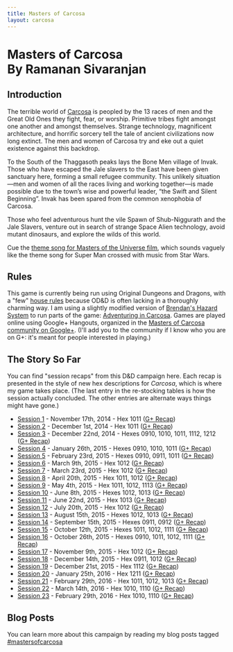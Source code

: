 ```yaml
---
title: Masters of Carcosa
layout: carcosa
---
```


# Masters of Carcosa <br> By Ramanan Sivaranjan

## Introduction
    
The terrible world of [Carcosa][] is peopled by the 13 races of men and the Great Old Ones they fight, fear, or worship. Primitive tribes fight amongst one another and amongst themselves. Strange technology, magnificent architecture, and horrific sorcery tell the tale of ancient civilizations now long extinct. The men and women of Carcosa try and eke out a quiet existence against this backdrop.

To the South of the Thaggasoth peaks lays the Bone Men village of Invak. Those who have escaped the Jale slavers to the East have been given sanctuary here, forming a small refugee community. This unlikely situation—men and women of all the races living and working together—is made possible due to the town’s wise and powerful leader, “the Swift and Silent Beginning”. Invak has been spared from the common xenophobia of Carcosa.

Those who feel adventurous hunt the vile Spawn of Shub-Niggurath and the Jale Slavers, venture out in search of strange Space Alien technology, avoid mutant dinosaurs, and explore the wilds of this world.

Cue the [theme song for Masters of the Universe film][he-man], which sounds vaguely like the theme song for Super Man crossed with music from Star Wars.

## Rules

This game is currently being run using Original Dungeons and Dragons, with a "few" [house rules][house-rules] because OD&D is often lacking in a thoroughly charming way. I am using a slightly modified version of [Brendan's Hazard System][hazard] to run parts of the game: [Adventuring in Carcosa][adventuring]. Games are played online using Google+ Hangouts, organized in the [Masters of Carcosa community on Google+][g+]. (I'll add you to the community if I know who you are on G+: it's meant for people interested in playing.)

## The Story So Far

You can find "session recaps" from this D&amp;D campaign here. Each recap is presented in the style of new hex descriptions for <em>Carcosa</em>, which is where my game takes place. (The last entry in the re-stocking tables is how the session actually concluded. The other entries are alternate ways things might have gone.)

- [Session 1][1]   - November 17th, 2014  - Hex 1011 ([G+ Recap][1G])
- [Session 2][2]   - December 1st, 2014   - Hex 1011 ([G+ Recap][2G])
- [Session 3][3]   - December 22nd, 2014  - Hexes 0910, 1010, 1011, 1112, 1212 ([G+ Recap][3G])
- [Session 4][4]   - January 26th, 2015   - Hexes 0910, 1010, 1011 ([G+ Recap][4G])
- [Session 5][5]   - February 23rd, 2015  - Hexes 0910, 0911, 1011 ([G+ Recap][5G])
- [Session 6][6]   - March 9th, 2015      - Hex 1012 ([G+ Recap][6G])
- [Session 7][7]   - March 23rd, 2015     - Hex 1012 ([G+ Recap][7G])
- [Session 8][8]   - April 20th, 2015     - Hex 1011, 1012 ([G+ Recap][8G])
- [Session 9][9]   - May 4th, 2015        - Hex 1011, 1012, 1113 ([G+ Recap][9G])
- [Session 10][10] - June 8th, 2015       - Hexes 1012, 1013 ([G+ Recap][10G])
- [Session 11][11] - June 22nd, 2015      - Hex 1013 ([G+ Recap][11G])
- [Session 12][12] - July 20th, 2015      - Hex 1012 ([G+ Recap][12G])
- [Session 13][13] - August 15th, 2015    - Hexes 1012, 1013 ([G+ Recap][13G])
- [Session 14][14] - September 15th, 2015 - Hexes 0911, 0912 ([G+ Recap][14G])
- [Session 15][15] - October 12th, 2015   - Hexes 1011, 1012, 1111 ([G+ Recap][15G])
- [Session 16][16] - October 26th, 2015   - Hexes 0910, 1011, 1012, 1111 ([G+ Recap][16G])
- [Session 17][17] - November 9th, 2015   - Hex 1012 ([G+ Recap][17G])
- [Session 18][18] - December 14th, 2015  - Hex 0911, 1012 ([G+ Recap][18G])
- [Session 19][19] - December 21st, 2015  - Hex 1112 ([G+ Recap][19G])
- [Session 20][20] - January 25th, 2016   - Hex 1211 ([G+ Recap][20G])
- [Session 21][21] - February 29th, 2016  - Hex 1011, 1012, 1013 ([G+ Recap][21G])
- [Session 22][22] - March 14th, 2016     - Hex 1010, 1110 ([G+ Recap][22G])
- [Session 23][23] - February 29th, 2016  - Hex 1010, 1110 ([G+ Recap][23G])

## Blog Posts

You can learn more about this campaign by reading my blog posts tagged [#mastersofcarcosa][]



[1]: session-1/
[1G]: https://plus.google.com/u/0/+RamananS/posts/TwcaGrqcakR
[2]: session-2/
[2G]: https://plus.google.com/u/0/+RamananS/posts/JFfgADFFM7K
[3]: session-3/
[3G]: https://plus.google.com/u/0/+RamananS/posts/WtLV3acPugA
[4]: session-4/
[4G]: https://plus.google.com/u/0/+RamananS/posts/4djg9FqAzoM
[5]: session-5/
[5G]: https://plus.google.com/u/0/+RamananS/posts/fRX3LStMoti
[6]: session-6/
[6G]: https://plus.google.com/u/0/+RamananS/posts/eVUq3WLEAn8
[7]: session-7/
[7G]: https://plus.google.com/u/0/+RamananS/posts/9QPB83gPTrq
[8]: session-8/
[8G]: https://plus.google.com/+RamananS/posts/D1UUHHPKGYS
[9]: session-9/
[9G]: https://plus.google.com/+RamananS/posts/fxWFtfkfBFL
[10]: session-10/
[10G]: https://plus.google.com/+RamananS/posts/SAbHFLwvffq
[11]: session-11/
[11G]: https://plus.google.com/+RamananS/posts/fPFDTz78aMD
[12]: session-12/
[12G]: https://plus.google.com/u/0/+RamananS/posts/WiJtEh5e4NV
[13]: session-13/
[13G]: https://plus.google.com/u/0/+RamananS/posts/iDVpnU3v6cm
[14]: session-14/
[14G]: https://plus.google.com/+RamananS/posts/WBCnMdKr6eN
[15]: session-15/
[15G]: https://plus.google.com/u/0/+RamananS/posts/Sj2KK3KLhjk
[16]: session-16/
[16G]: https://plus.google.com/u/0/+RamananS/posts/U2TDgAfCbXT
[17]: session-17/
[17G]: https://plus.google.com/u/0/+RamananS/posts/gizTU4NNGXz
[18]: session-18/
[18G]: https://plus.google.com/+RamananS/posts/iT3JnTeTptL
[19]: session-19/
[19G]: https://plus.google.com/+RamananS/posts/Q6ArH9KHtYV
[20]: #
[20G]: https://plus.google.com/+RamananS/posts/L7LVr84qJCP
[21]: #
[21G]: https://plus.google.com/+RamananS/posts/erYTAaW8n6k
[22]: #
[22G]: https://plus.google.com/+RamananS/posts/Q5Xr8Ry3TVC
[23]: #
[23G]: https://plus.google.com/+RamananS/posts/9PJTaXeSnFb

[carcosa]: /tag/carcosa/
[#mastersofcarcosa]: /tag/mastersofcarcosa/
[he-man]: https://www.youtube.com/watch?v=ftRoYLzFMKo
[house-rules]: house-rules/
[adventuring]: adventuring/
[hazard]: http://www.necropraxis.com/2014/12/23/hazard-system-v0-2/
[g+]: https://plus.google.com/u/0/communities/103865168223422597726